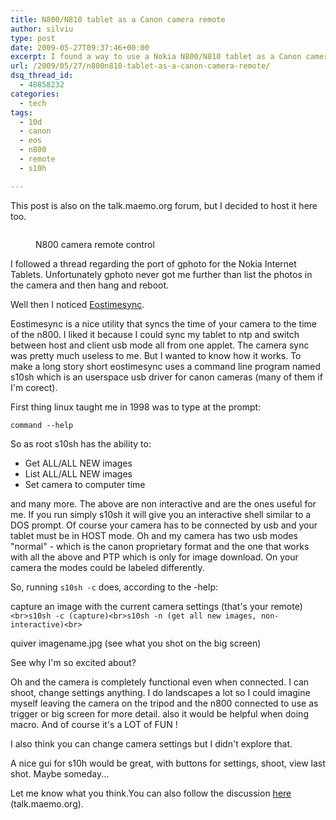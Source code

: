 ```yaml
---
title: N800/N810 tablet as a Canon camera remote
author: silviu
type: post
date: 2009-05-27T09:37:46+00:00
excerpt: I found a way to use a Nokia N800/N810 tablet as a Canon camera remote control. You can shoot, download and view your pictures on the big screen.
url: /2009/05/27/n800n810-tablet-as-a-canon-camera-remote/
dsq_thread_id:
  - 48858232
categories:
  - tech
tags:
  - 10d
  - canon
  - eos
  - n800
  - remote
  - s10h

---
```

This post is also on the talk.maemo.org forum, but I decided to host it here too.<figure class="wp-block-image">

<img decoding="async" src="https://talk.maemo.org/attachment.php?attachmentid=1198&stc=1&d=1206045723" alt="" /> <figcaption>N800 camera remote control</figcaption></figure>
I followed a thread regarding the port of gphoto for the Nokia Internet Tablets. Unfortunately gphoto
never got me further than list the photos in the camera and then hang and reboot.

Well then I noticed [Eostimesync][1].

Eostimesync is a nice utility that syncs the time of your camera to the time of the n800. I liked it because I could sync my tablet to ntp and switch between host and client usb mode all from one applet. The camera sync was pretty much useless to me. But I wanted to know how it works. To make a long story short eostimesync uses a command line program named s10sh which is an userspace usb driver for canon cameras (many of them if I'm corect).

First thing linux taught me in 1998 was to type at the prompt:

`command --help`

So as root s10sh has the ability to:

  * Get ALL/ALL NEW images
  * List ALL/ALL NEW images
  * Set camera to computer time

and many more. The above are non interactive and are the ones useful for me. If you run simply s10sh it will give you an interactive shell similar to a DOS prompt. Of course your camera has to be connected by usb and your tablet must be in HOST mode. Oh and my camera has two usb modes "normal" - which is the canon proprietary format and the one that works with all the above and PTP which is only for image download. On your camera the modes could be labeled differently.

So, running `s10sh -c` does, according to the -help:

capture an image with the current camera settings (that's your remote)
`<br>s10sh -c (capture)<br>s10sh -n (get all new images, non-interactive)<br>`

quiver imagename.jpg (see what you shot on the big screen)

See why I'm so excited about?

Oh and the camera is completely functional even when connected. I can shoot, change settings anything. I do landscapes a lot so I could imagine myself leaving the camera on the tripod and the n800 connected to use as trigger or big screen for more detail. also it would be helpful when doing macro. And of course it's a LOT of FUN !

I also think you can change camera settings but I didn't explore that.

A nice gui for s10h would be great, with buttons for settings, shoot, view last shot. Maybe someday...

Let me know what you think.You can also follow the discussion [here][2] (talk.maemo.org).

 [1]: https://garage.maemo.org/projects/eostimesync/
 [2]: http://talk.maemo.org/showthread.php?t=18143